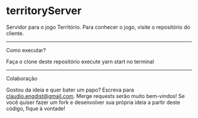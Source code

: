 # territoryServer

Servidor para o jogo Território.
Para conhecer o jogo, visite o repositório do cliente.

----

Como executar?

Faça o clone deste repositório
execute yarn start no terminal

----

Colaboração

Gostou da ideia e quer bater um papo? Escreva para claudio.engdist@gmail.com.
Merge requests serão muito bem-vindos!
Se você quiser fazer um fork e desenvolver sua própria ideia a partir deste código, fique à vontade!
